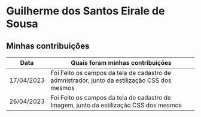 # Guilherme dos Santos Eirale de Sousa


## Minhas contribuições

| Data       | Quais foram minhas contribuições |
|------------|----------------------------------|
| 17/04/2023 | Foi Feito os campos da tela de cadastro de admnistrador, junto da estilização CSS dos mesmos |
| 26/04/2023 | Foi Feito os campos da tela de cadastro de Imagem, junto da estilização CSS dos mesmos |

